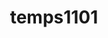 ---
title: temps1101
github: https://github.com/temps1101
mode: dark
transition: 1s
score: 60
archetype:
- Game
---